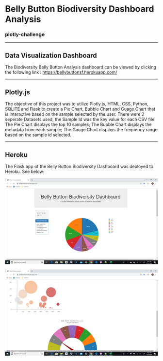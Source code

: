 # Belly Button Biodiversity Dashboard Analysis

### plotly-challenge

---
## Data Visualization Dashboard

The Biodiversity Belly Button Analysis dashboard can be viewed by clicking the following link : https://bellybuttonsf.herokuapp.com/

---
## Plotly.js

The objective of this project was to utilize Plotly.js, HTML, CSS, Python, SQLITE and Flask to create a Pie Chart, Bubble Chart and Guage Chart that is interactive based on the sample selected by the user. There were 2 seperate Datasets used, the Sample Id was the key value for each CSV file. The Pie Chart displays the top 10 samples; The Bubble Chart displays the metadata from each sample; The Gauge Chart displays the frequency range based on the sample id selected.

---
## Heroku

The Flask app of the Belly Button Biodiversity Dashboard was deployed to Heroku. See below:

![Belly Button Biodiversity Pie Chart](Images/Chart1.png)

![Belly Button Biodiversity Bubble & Gauge Charts](Images/Chart2.png)